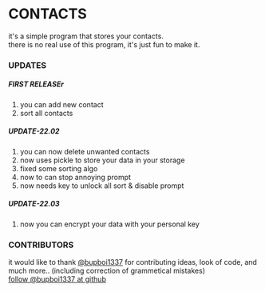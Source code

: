# CONTACTS
it's a simple program that stores your contacts.  
there is no real use of this program, it's just fun to make it.

### UPDATES
##### FIRST RELEASEr
1. you can add new contact  
2. sort all contacts
##### UPDATE-22.02
1. you can now delete unwanted contacts  
2. now uses pickle to store your data in your storage  
3. fixed some sorting algo  
4. now to can stop annoying prompt  
5. now needs key to unlock all sort & disable prompt
##### UPDATE-22.03
1. now you can encrypt your data with your personal key  


### CONTRIBUTORS
it would like to thank [@bupboi1337](https://github.com/bupboi1337) for contributing ideas, look of code, and much more.. (including correction of grammetical mistakes)  
[follow @bupboi1337 at github](https://github.com/bupboi1337)  
